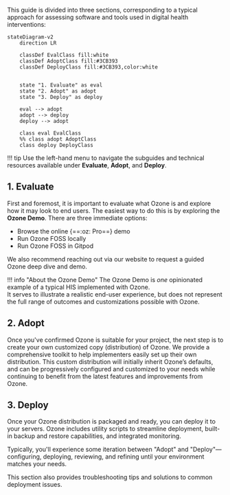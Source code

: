 This guide is divided into three sections, corresponding to a typical approach for assessing software and tools used in digital health interventions:

``` mermaid
stateDiagram-v2
    direction LR

    classDef EvalClass fill:white
    classDef AdoptClass fill:#3CB393
    classDef DeployClass fill:#3CB393,color:white
    

    state "1. Evaluate" as eval
    state "2. Adopt" as adopt
    state "3. Deploy" as deploy

    eval --> adopt
    adopt --> deploy
    deploy --> adopt

    class eval EvalClass
    %% class adopt AdoptClass
    class deploy DeployClass
```

!!! tip
    Use the left-hand menu to navigate the subguides and technical resources available under **Evaluate**, **Adopt**, and **Deploy**.

## 1. Evaluate

First and foremost, it is important to evaluate what Ozone is and explore how it may look to end users. The easiest way to do this is by exploring the **Ozone Demo**. There are three immediate options:

- Browse the online {==:oz: Pro==} demo  
- Run Ozone FOSS locally
- Run Ozone FOSS in Gitpod  

We also recommend reaching out via our website to request a guided Ozone deep dive and demo.

!!! info "About the Ozone Demo"
    The Ozone Demo is _one_ opinionated example of a typical HIS implemented with Ozone.  
    It serves to illustrate a realistic end-user experience, but does not represent the full range of outcomes and customizations possible with Ozone.

## 2. Adopt
Once you've confirmed Ozone is suitable for your project, the next step is to create your own customized copy (distribution) of Ozone. We provide a comprehensive toolkit to help implementers easily set up their own distribution. This custom distribution will initially inherit Ozone’s defaults, and can be progressively configured and customized to your needs while continuing to benefit from the latest features and improvements from Ozone.

## 3. Deploy

Once your Ozone distribution is packaged and ready, you can deploy it to your servers. Ozone includes utility scripts to streamline deployment, built-in backup and restore capabilities, and integrated monitoring.

Typically, you'll experience some iteration between "Adopt" and "Deploy"—configuring, deploying, reviewing, and refining until your environment matches your needs.

This section also provides troubleshooting tips and solutions to common deployment issues.
